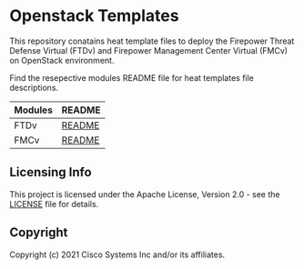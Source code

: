 # Openstack Templates

This repository conatains heat template files to deploy the Firepower Threat Defense Virtual (FTDv) and Firepower Management Center Virtual (FMCv) on OpenStack environment.

Find the resepective modules README file for heat templates file descriptions.

| Modules | README |
| ------ | ------ |
| FTDv | [README](FTDv/README.md) |
| FMCv | [README](FMCv/README.md) |

## Licensing Info
This project is licensed under the Apache License, Version 2.0 - see the [LICENSE](../../LICENSE) file for details.

## Copyright
Copyright (c) 2021 Cisco Systems Inc and/or its affiliates.